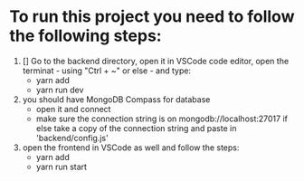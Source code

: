 # To run this project you need to follow the following steps:
1. [] Go to the backend directory, open it in VSCode code editor, open the terminat - using "Ctrl + ~" or else - and type:
      - yarn add
      - yarn run dev     
2. you should have MongoDB Compass for database
      - open it and connect
      - make sure the connection string is on mongodb://localhost:27017 if else take a copy of the connection string and paste in 'backend/config.js'
3. open the frontend in VSCode as well and follow the steps:
      - yarn add
      - yarn run start
